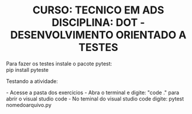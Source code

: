 <h1 align="center">CURSO: TECNICO EM ADS DISCIPLINA: DOT - DESENVOLVIMENTO ORIENTADO A TESTES</h1>
<p>Para fazer os testes instale o pacote pytest:<br>
  pip install pyteste</p>

<p>Testando a atividade:</p>
  - Acesse a pasta dos exercicios
  - Abra o terminal e digite: "code ." para abrir o visual studio code
  - No teminal do visual studio code digite: pytest nomedoarquivo.py

